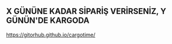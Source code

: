<!-- 
    target: o gün saat kaça kadar olan ürünler kargoda. Ör:15 ise, O gün saat 15 'e kadar olan ürünler için geri sayım yapılacak demektir.
    incarCago: 0 aynı gün kargoda demektir. 1 yarın, 2 ve üzeri ise 2 gün ve sonrası demektir. tarih yazar.

    hedef saatten gece 24'e kadar gün devam ettiğinden dolayı o alanların sağlıklı çalışabilmesi için aşağıdaki alanlar eklenmiştir. else ile başlayan aşağıdaki ifadeler 
    Heden saatten gece 12'ye kadar olan zamanları kapsamaktadır. 

    elseDay: saat 15ten sonra ise bir sonraki geri sayım hedefi günüdür. 1 ertesi gün demektir. 
    elseTarget: saat 15'ten sonra ise sonraki hedef saati belirtir. Yani elseDay 1 ve elseTarget:15 ise yarın 15'e kadar geri sayım olacak demektir.
    elseCargo: saat 15ten sonra ise sonraki Kargo teslim zamanını belirtir. 1 yarın demektir.  Yani elseDay 1 ve elseTarget:15 ise ve elseCargo 1 ise yarın 15'e kadar olan siparişlerde karkargo yarın demektir.




 -->


 ## X GÜNÜNE KADAR SİPARİŞ VERİRSENİZ, Y GÜNÜN'DE KARGODA 
 
 https://gitorhub.github.io/cargotime/
